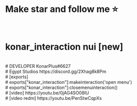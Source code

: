 # Make star and follow me ⭐
<br>

# konar_interaction nui [new]
<br>
# DEVELOPER KonarPlus#6627
<br>
# Egypt Studios https://discord.gg/2Xhag8k8Pm
<br>
# [exports]
<br>
# exports["konar_interaction"]:makeinteraction('open menu')
<br>
# exports["konar_interaction"]:closemenuinteraction()
<br>
# [video]
https://youtu.be/0jAG4SO08lU
<br>
# [video redm]
https://youtu.be/PenStwCqpXs
